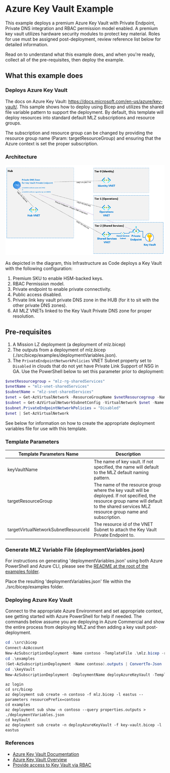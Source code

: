 # Azure Key Vault Example

This example deploys a premium Azure Key Vault with Private Endpoint, Private DNS integration and RBAC permission model enabled. A premium key vault utilizes hardware security modules to protect key material.  Roles for use must be assigned post-deployment, review reference list below for detailed information.

Read on to understand what this example does, and when you're ready, collect all of the pre-requisites, then deploy the example.

## What this example does

### Deploys Azure Key Vault

The docs on Azure Key Vault: <https://docs.microsoft.com/en-us/azure/key-vault/>.  This sample shows how to deploy using Bicep and utilizes the shared file variable pattern to support the deployment.  By default, this template will deploy resources into standard default MLZ subscriptions and resource groups.  

The subscription and resource group can be changed by providing the resource group name (Param: targetResourceGroup) and ensuring that the Azure context is set the proper subscription.

### Architecture

![Private Key Vault](diagram.png)

As depicted in the diagram, this Infrastructure as Code deploys a Key Vault with the following configuration:

1. Premium SKU to enable HSM-backed keys.
2. RBAC Permission model.
2. Private endpoint to enable private connectivity.
3. Public access disabled.
4. Private link key vault private DNS zone in the HUB (for it to sit with the other private DNS zones).
5. All MLZ VNETs linked to the Key Vault Private DNS zone for proper resolution.

## Pre-requisites

1. A Mission LZ deployment (a deployment of mlz.bicep)
2. The outputs from a deployment of mlz.bicep (./src/bicep/examples/deploymentVariables.json).
3. The `PrivateEndpointNetworkPolicies` VNET Subnet property set to `Disabled` in clouds that do not yet have Private Link Support of NSG in GA. Use the PowerShell below to set this parameter prior to deployment:

```PowerShell
$vnetResourcegroup = "mlz-rg-sharedServices"
$vnetName = "mlz-vnet-sharedServices" 
$subnetName = "mlz-snet-sharedServices"
$vnet = Get-AzVirtualNetwork -ResourceGroupName $vnetResourcegroup -Name $vnetName
$subnet = Get-AzVirtualNetworkSubnetConfig -VirtualNetwork $vnet -Name $subnetName
$subnet.PrivateEndpointNetworkPolicies = "Disabled"
$vnet | Set-AzVirtualNetwork
```

See below for information on how to create the appropriate deployment variables file for use with this template.

### Template Parameters

Template Parameters Name | Description
-----------------------| -----------
keyVaultName | The name of key vault.  If not specified, the name will default to the MLZ default naming pattern.  
targetResourceGroup | The name of the resource group where the key vault will be deployed.   If not specified, the resource group name will default to the shared services MLZ resource group name and subscription.
targetVirtualNetworkSubnetResourceId | The resource id of the VNET Subnet to attach the Key Vault Private Endpoint to.

### Generate MLZ Variable File (deploymentVariables.json)

For instructions on generating 'deploymentVariables.json' using both Azure PowerShell and Azure CLI, please see the [README at the root of the examples folder](../README.md).

Place the resulting 'deploymentVariables.json' file within the ./src/bicep/examples folder.

### Deploying Azure Key Vault

Connect to the appropriate Azure Environment and set appropriate context, see getting started with Azure PowerShell for help if needed.  The commands below assume you are deploying in Azure Commercial and show the entire process from deploying MLZ and then adding a key vault post-deployment.

```PowerShell
cd .\src\bicep
Connect-AzAccount
New-AzSubscriptionDeployment -Name contoso -TemplateFile .\mlz.bicep -resourcePrefix 'contoso' -Location 'eastus'
cd .\examples
(Get-AzSubscriptionDeployment -Name contoso).outputs | ConvertTo-Json | Out-File -FilePath .\deploymentVariables.json
cd .\keyVault
New-AzSubscriptionDeployment -DeploymentName deployAzureKeyVault -TemplateFile .\key-vault.bicep -Location 'eastus'
```

```Azure CLI
az login
cd src/bicep
az deployment sub create -n contoso -f mlz.bicep -l eastus --parameters resourcePrefix=contoso
cd examples
az deployment sub show -n contoso --query properties.outputs > ./deploymentVariables.json
cd keyVault
az deployment sub create -n deployAzureKeyVault -f key-vault.bicep -l eastus
```

### References

* [Azure Key Vault Documentation](https://docs.microsoft.com/en-us/azure/key-vault/)
* [Azure Key Vault Overview](https://docs.microsoft.com/en-us/azure/key-vault/general/overview)
* [Provide access to Key Vault via RBAC](https://docs.microsoft.com/en-us/azure/key-vault/general/rbac-guide?tabs=azure-cli)

